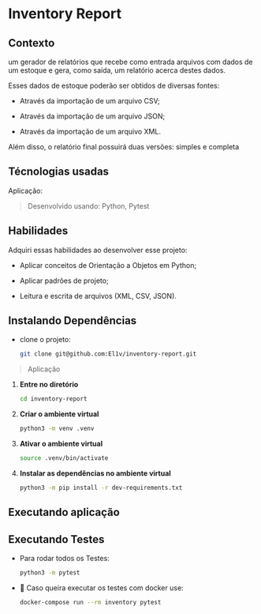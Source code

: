 # Inventory Report

## Contexto

um gerador de relatórios que recebe como entrada arquivos com dados de um estoque e gera, como saída, um relatório acerca destes dados.

Esses dados de estoque poderão ser obtidos de diversas fontes:

- Através da importação de um arquivo CSV;

- Através da importação de um arquivo JSON;

- Através da importação de um arquivo XML.

Além disso, o relatório final possuirá duas versões: simples e completa

## Técnologias usadas

Aplicação:

> Desenvolvido usando: Python, Pytest

## Habilidades

Adquiri essas habilidades ao desenvolver esse projeto:

- Aplicar conceitos de Orientação a Objetos em Python;

- Aplicar padrões de projeto;

- Leitura e escrita de arquivos (XML, CSV, JSON).

## Instalando Dependências

- clone o projeto:

    ```bash
    git clone git@github.com:El1v/inventory-report.git
    ```

> Aplicação

1. **Entre no diretório**

    ```bash
    cd inventory-report
    ```

2. **Criar o ambiente virtual**

    ```bash
    python3 -m venv .venv
    ```

3. **Ativar o ambiente virtual**

    ```bash
    source .venv/bin/activate
    ```

4. **Instalar as dependências no ambiente virtual**

    ```bash
    python3 -m pip install -r dev-requirements.txt
    ```

## Executando aplicação

## Executando Testes

- Para rodar todos os Testes:

  ```bash
  python3 -m pytest
  ```

- 🐳 Caso queira executar os testes com docker use:

  ```bash
  docker-compose run --rm inventory pytest
  ```

